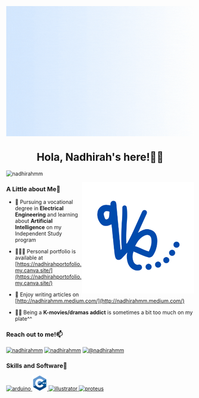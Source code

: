 <img align="center" alt="Banner" width="1280" height="350" src="https://github.com/nadhirahmm/nadhirahmm/blob/main/Banner.gif?raw=true">

<h1 align="center">Hola, Nadhirah's here!👋🏽</h1>

<p align="left"> <img src="https://komarev.com/ghpvc/?username=nadhirahmm&label=Profile%20views&color=0e75b6&style=flat" alt="nadhirahmm" /> </p>

<img align="right" alt="Logo" width="300" src="https://github.com/nadhirahmm/nadhirahmm/blob/main/Logo.png?raw=true">

<h3 align="left">A Little about Me🦋</h3>

- 🧠 Pursuing a vocational degree in **Electrical Engineering** and learning about **Artificial Intelligence** on my Independent Study program

- 👩🏽‍💻 Personal portfolio is available at [https://nadhirahportofolio.my.canva.site/](https://nadhirahportofolio.my.canva.site/)

- 📝 Enjoy writing articles on [http://nadhirahmm.medium.com/](http://nadhirahmm.medium.com/)
  
- 💃🏽 Being a **K-movies/dramas addict** is sometimes a bit too much on my plate^^

<h3 align="left">Reach out to me!📫</h3>
<p align="left">
<a href="https://linkedin.com/in/nadhirahmm" target="blank"><img align="center" src="https://raw.githubusercontent.com/rahuldkjain/github-profile-readme-generator/master/src/images/icons/Social/linked-in-alt.svg" alt="nadhirahmm" height="30" width="40" /></a>
<a href="https://instagram.com/nadhirahmm" target="blank"><img align="center" src="https://raw.githubusercontent.com/rahuldkjain/github-profile-readme-generator/master/src/images/icons/Social/instagram.svg" alt="nadhirahmm" height="30" width="40" /></a>
<a href="https://medium.com/@nadhirahmm" target="blank"><img align="center" src="https://encrypted-tbn0.gstatic.com/images?q=tbn:ANd9GcQVo1t-J-uTBYzvAmx8nXV-Beko-bxaYy_oBA&s" alt="@nadhirahmm" height="30" width="40" /></a>
</p>

<h3 align="left">Skills and Software🥣</h3>
<p align="left"> <a href="https://www.arduino.cc/" target="_blank" rel="noreferrer"> <img src="https://cdn.worldvectorlogo.com/logos/arduino-1.svg" alt="arduino" width="40" height="40"/> </a> <a href="https://www.w3schools.com/cpp/" target="_blank" rel="noreferrer"> <img src="https://raw.githubusercontent.com/devicons/devicon/master/icons/cplusplus/cplusplus-original.svg" alt="cplusplus" width="40" height="40"/> </a> <a href="https://www.adobe.com/in/products/illustrator.html" target="_blank" rel="noreferrer"> <img src="https://www.vectorlogo.zone/logos/adobe_illustrator/adobe_illustrator-icon.svg" alt="illustrator" width="40" height="40"/> </a> <a href="https://www.labcenter.com/" target="_blank" rel="noreferrer"> <img src="https://i0.wp.com/arduinofactory.com/wp-content/uploads/2023/05/proteus.png?fit=512%2C352&ssl=1" alt="proteus" width="40" height="40"/> </a> </p>
